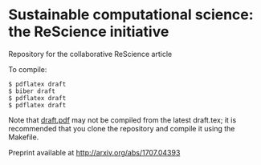 # Sustainable computational science: the ReScience initiative

Repository for the collaborative ReScience article

To compile:

```
$ pdflatex draft
$ biber draft
$ pdflatex draft
$ pdflatex draft
```
Note that [draft.pdf](https://github.com/ReScience/ReScience-article-2/blob/master/draft.pdf) may not be compiled from the latest draft.tex; it is recommended that you clone the repository and compile it using the Makefile.

Preprint available at http://arxiv.org/abs/1707.04393 
